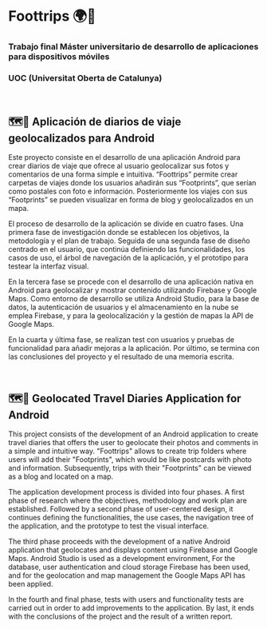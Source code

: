 # Foottrips 🌍🦶

### Trabajo final Máster universitario de desarrollo de aplicaciones para dispositivos móviles 
### UOC (Universitat Oberta de Catalunya)

<br>

## 🗺️🚩 Aplicación de diarios de viaje geolocalizados para Android

Este proyecto consiste en el desarrollo de una aplicación Android para crear diarios de viaje que ofrece al usuario geolocalizar sus fotos y comentarios de una forma simple e intuitiva. “Foottrips” permite crear carpetas de viajes donde los usuarios añadirán sus “Footprints”, que serían como postales con foto e información. Posteriormente los viajes con sus “Footprints” se pueden visualizar en forma de blog y geolocalizados en un mapa. 

El proceso de desarrollo de la aplicación se divide en cuatro fases. Una primera fase de investigación donde se establecen los objetivos, la metodología y el plan de trabajo. Seguida de una segunda fase de diseño centrado en el usuario, que continúa definiendo las funcionalidades, los casos de uso, el árbol de navegación de la aplicación, y el prototipo para testear la interfaz visual. 

En la tercera fase se procede con el desarrollo de una aplicación nativa en Android para geolocalizar y mostrar contenido utilizando Firebase y Google Maps. Como entorno de desarrollo se utiliza Android Studio, para la base de datos, la autenticación de usuarios y el almacenamiento en la nube se emplea Firebase, y para la geolocalización y la gestión de mapas la API de Google Maps. 

En la cuarta y última fase, se realizan test con usuarios y pruebas de funcionalidad para añadir mejoras a la aplicación. Por último, se termina con las conclusiones del proyecto y el resultado de una memoria escrita.

<br>

## 🗺️🚩 Geolocated Travel Diaries Application for Android 

This project consists of the development of an Android application to create travel diaries that offers the user to geolocate their photos and comments in a simple and intuitive way. "Foottrips" allows to create trip folders where users will add their "Footprints", which would be like postcards with photo and information. Subsequently, trips with their "Footprints" can be viewed as a blog and located on a map. 

The application development process is divided into four phases. A first phase of research where the objectives, methodology and work plan are established. Followed by a second phase of user-centered design, it continues defining the functionalities, the use cases, the navigation tree of the application, and the prototype to test the visual interface. 

The third phase proceeds with the development of a native Android application that geolocates and displays content using Firebase and Google Maps. Android Studio is used as a development environment, For the database, user authentication and cloud storage Firebase has been used, and for the geolocation and map management the Google Maps API has been applied. 

In the fourth and final phase, tests with users and functionality tests are carried out in order to add improvements to the application. By last, it ends with the conclusions of the project and the result of a written report.
